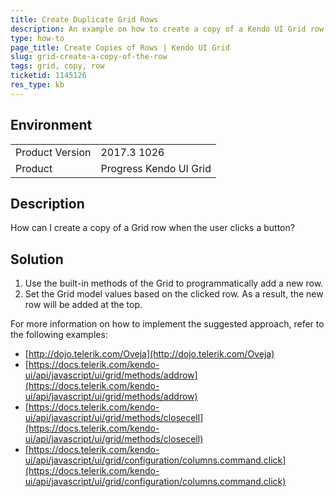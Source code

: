 ```yaml
---
title: Create Duplicate Grid Rows
description: An example on how to create a copy of a Kendo UI Grid row.
type: how-to
page_title: Create Copies of Rows | Kendo UI Grid
slug: grid-create-a-copy-of-the-row
tags: grid, copy, row
ticketid: 1145126
res_type: kb
---
```


## Environment

<table>
	<tr>
		<td>Product Version</td>
		<td>2017.3 1026</td>
	</tr>
	<tr>
		<td>Product</td>
		<td>Progress Kendo UI Grid</td>
	</tr>
</table>


## Description

How can I create a copy of a Grid row when the user clicks a button?

## Solution

1. Use the built-in methods of the Grid to programmatically add a new row.
1. Set the Grid model values based on the clicked row. As a result, the new row will be added at the top.  

For more information on how to implement the suggested approach, refer to the following examples:
* [http://dojo.telerik.com/Oveja](http://dojo.telerik.com/Oveja)  
* [https://docs.telerik.com/kendo-ui/api/javascript/ui/grid/methods/addrow](https://docs.telerik.com/kendo-ui/api/javascript/ui/grid/methods/addrow)  
* [https://docs.telerik.com/kendo-ui/api/javascript/ui/grid/methods/closecell](https://docs.telerik.com/kendo-ui/api/javascript/ui/grid/methods/closecell)  
* [https://docs.telerik.com/kendo-ui/api/javascript/ui/grid/configuration/columns.command.click](https://docs.telerik.com/kendo-ui/api/javascript/ui/grid/configuration/columns.command.click)  
